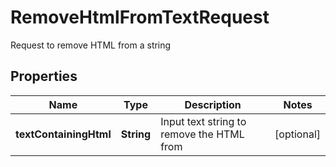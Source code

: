 

# RemoveHtmlFromTextRequest

Request to remove HTML from a string
## Properties

Name | Type | Description | Notes
------------ | ------------- | ------------- | -------------
**textContainingHtml** | **String** | Input text string to remove the HTML from |  [optional]



